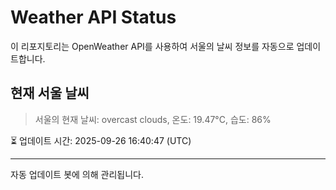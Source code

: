 
# Weather API Status

이 리포지토리는 OpenWeather API를 사용하여 서울의 날씨 정보를 자동으로 업데이트합니다.

## 현재 서울 날씨
> 서울의 현재 날씨: overcast clouds, 온도: 19.47°C, 습도: 86%

⏳ 업데이트 시간: 2025-09-26 16:40:47 (UTC)

---
자동 업데이트 봇에 의해 관리됩니다.
